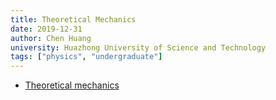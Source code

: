 ```yaml
---
title: Theoretical Mechanics
date: 2019-12-31
author: Chen Huang
university: Huazhong University of Science and Technology
tags: ["physics", "undergraduate"]
---
```


- [Theoretical mechanics](theoretical-mechanics/pdf/classical-mechanics.pdf)
